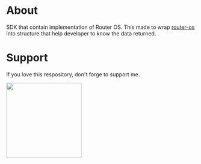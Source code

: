 # About
SDK that contain implementation of Router OS. This made to wrap [router-os](https://github.com/go-routeros/routeros) into structure that help developer to know the data returned.

# Support
If you love this respository, don't forge to support me.

[<img style="width: 200px;" src="https://github.com/user-attachments/assets/9b80104f-ee5b-4a13-8030-ef9a87ed9836">](https://buymeacoffee.com/aidapedia)
